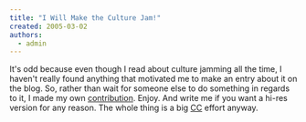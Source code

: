 ```yaml
---
title: "I Will Make the Culture Jam!"
created: 2005-03-02
authors: 
  - admin
---
```


It's odd because even though I read about culture jamming all the time, I haven't really found anything that motivated me to make an entry about it on the blog. So, rather than wait for someone else to do something in regards to it, I made my own [contribution](http://www.monkeytroniccircusofconquest.com/advertisement4.html). Enjoy. And write me if you want a hi-res version for any reason. The whole thing is a big [CC](http://creativecommons.org/) effort anyway.
